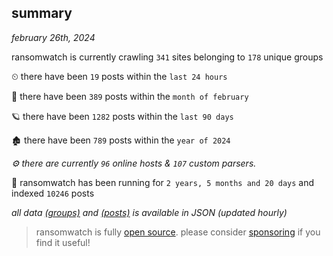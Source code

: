 
## summary
_february 26th, 2024_

ransomwatch is currently crawling `341` sites belonging to `178` unique groups

⏲ there have been `19` posts within the `last 24 hours`

🦈 there have been `389` posts within the `month of february`

🪐 there have been `1282` posts within the `last 90 days`

🏚 there have been `789` posts within the `year of 2024`

_⚙️ there are currently `96` online hosts & `107` custom parsers._

🦕 ransomwatch has been running for `2 years, 5 months and 20 days` and indexed `10246` posts

_all data  [(groups)](http://ransomwhat.telemetry.ltd/groups) and [(posts)](http://ransomwhat.telemetry.ltd/posts) is available in JSON (updated hourly)_

> ransomwatch is fully [open source](https://github.com/joshhighet/ransomwatch#ransomwatch--). please consider [sponsoring](https://github.com/sponsors/joshhighet) if you find it useful!
